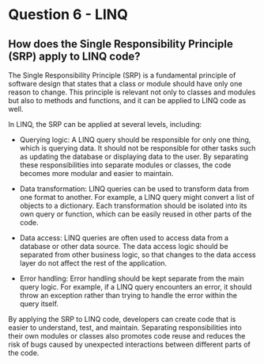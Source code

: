 # Question 6 - LINQ

## How does the Single Responsibility Principle (SRP) apply to LINQ code?

The Single Responsibility Principle (SRP) is a fundamental principle of software design that states that a class or module should have only one reason to change. This principle is relevant not only to classes and modules but also to methods and functions, and it can be applied to LINQ code as well.

In LINQ, the SRP can be applied at several levels, including:

+ Querying logic: A LINQ query should be responsible for only one thing, which is querying data. It should not be responsible for other tasks such as updating the database or displaying data to the user. By separating these responsibilities into separate modules or classes, the code becomes more modular and easier to maintain.

+ Data transformation: LINQ queries can be used to transform data from one format to another. For example, a LINQ query might convert a list of objects to a dictionary. Each transformation should be isolated into its own query or function, which can be easily reused in other parts of the code.

+ Data access: LINQ queries are often used to access data from a database or other data source. The data access logic should be separated from other business logic, so that changes to the data access layer do not affect the rest of the application.

+ Error handling: Error handling should be kept separate from the main query logic. For example, if a LINQ query encounters an error, it should throw an exception rather than trying to handle the error within the query itself.

By applying the SRP to LINQ code, developers can create code that is easier to understand, test, and maintain. Separating responsibilities into their own modules or classes also promotes code reuse and reduces the risk of bugs caused by unexpected interactions between different parts of the code.